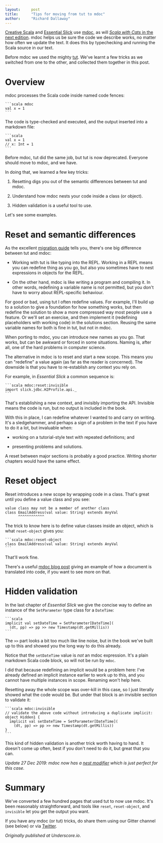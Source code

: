```yaml
---
layout:     post
title:      "Tips for moving from tut to mdoc"
author:     "Richard Dallaway"
---
```


[Creative Scala][cs] and [Essential Slick][eslick] use [mdoc],
as will [_Scala with Cats_ in the next edition][cats2].
mdoc helps us be sure the code we describe works,
no matter how often we update the text.
It does this by typechecking and running the Scala source in our text.

Before mdoc we used the mighty [tut].
We've learnt a few tricks as we switched from one to the other, 
and collected them together in this post.

[cs]: https://underscore.io/training/courses/creative-scala/
[eslick]: https://underscore.io/books/essential-slick/
[withcats]: https://underscore.io/books/scala-with-cats/
[cats2]: https://github.com/underscoreio/scala-with-cats/issues/170
[mdoc]: https://scalameta.org/mdoc/
[tut]: https://tpolecat.github.io/tut/
[migration guide]: https://scalameta.org/mdoc/docs/tut.html
[mbp]: https://scalameta.org/mdoc/blog/2019/12/30/introduction.html
[Twitter]: https://twitter.com/underscoreio
[nest modifier]: https://scalameta.org/mdoc/docs/modifiers.html#nest


<!-- break -->

# Overview

mdoc processes the Scala code inside named code fences:

    ```scala mdoc
    val x = 1
    ```

The code is type-checked and executed, and the output inserted into a markdown file:

    ```scala
    val x = 1
    // x: Int = 1
    ```

Before mdoc, tut did the same job, but tut is now deprecated.
Everyone should move to mdoc, and we have.

In doing that, we learned a few key tricks:

1. Resetting digs you out of the semantic differences between tut and mdoc.

2. Understand how mdoc nests your code inside a class (or object).

3. Hidden validation is a useful tool to use.

Let's see some examples.

# Reset and semantic differences

As the excellent [migration guide] tells you, there's one big difference between tut and mdoc:

- Working with tut is like typing into the REPL.
Working in a REPL means you can redefine thing as you go,
but also you sometimes have to nest expressions in objects for the REPL.

- On the other hand, mdoc is like writing a program and compiling it. 
In other words, redefining a variable name is not permitted, 
but you don't have to worry about REPL-specific behaviour. 

For good or bad, using tut I often redefine values.
For example, I'll build up to a solution to give a foundation for how something works,
but then redefine the solution to show a more compressed way most people use a feature.
Or we'll set an exercise, and then implement it (redefining placeholders with working code) in the solutions section.
Reusing the same variable names for both is fine in tut, but not in mdoc.

When porting to mdoc, you can introduce new names as you go.
That works, but can be awkward or forced in some situations.
Naming is, after all, one of the hard problems in computer science.

The alternative in mdoc is to reset and start a new scope. 
This means you can "redefine" a value again (as far as the reader is concerned).
The downside is that you have to re-establish any context you rely on.

For example, in _Essential Slick_ a common sequence is:

    ```scala mdoc:reset:invisible
    import slick.jdbc.H2Profile.api._
    ```

That's establishing a new context, and invisibly importing the API.
Invisible means the code is run, but no output is included in the book.

With this in place, I can redefine whatever I wanted to and carry on writing.
It's a sledgehammer, and perhaps a sign of a problem in the text if you have to do it a lot, but invaluable when:

- working on a tutorial-style text with repeated definitions; and

- presenting problems and solutions.

A reset between major sections is probably a good practice.
Writing shorter chapters would have the same effect.


# Reset object

Reset introduces a new scope by wrapping code in a class.
That's great until you define a value class and you see:

```
value class may not be a member of another class
class EmailAddress(val value: String) extends AnyVal
      ^^^^^^^^^^^^
```

The trick to know here is to define value classes inside an object,
which is what `reset-object` gives you:

    ```scala mdoc:reset-object
    class EmailAddress(val value: String) extends AnyVal
    ```

That'll work fine.

There's a useful [mdoc blog post][mbp] giving an example of how a document is translated into code,
if you want to see more on that.


# Hidden validation

In the last chapter of _Essential Slick_ we give the concise way to define an instance
of the `SetParameter` type class for a `DateTime`:

    ```scala
    implicit val setDateTime = SetParameter[DateTime](
      (dt, pp) => pp >> new Timestamp(dt.getMillis))
    ```

The `>>` part looks a bit too much like line noise,
but in the book we've built up to this and showed you the long way to do this already.

Notice that the `setDateTime` value is _not_ an mdoc expression.
It's a plain markdown Scala code block, so will not be run by `mdoc`.

I did that because redefining an implicit would be a problem here:
I've already defined an implicit instance earlier to work up to this,
and you cannot have multiple instances in scope.
Renaming won't help here.

Resetting away the whole scope was over-kill in this case,
so I just literally showed what the code would be.
But under that block is an invisible section to validate it:

    ```scala mdoc:invisible
    // validate the above code without introducing a duplicate implicit:
    object Hidden1 {
      implicit val setDateTime = SetParameter[DateTime](
        (dt, pp) => pp >> new Timestamp(dt.getMillis))
    }
    ```

This kind of hidden validation is another trick worth having to hand. 
It doesn't come up often, best if you don't need to do it, but great that you can.

_Update 27 Dec 2019: mdoc now has a [nest modifier] which is just perfect for this case._


# Summary

We've converted a few hundred pages that used tut to now use mdoc.
It's been reasonably straightforward,
and tools like `reset`, `reset-object`, and `invisible`
let you get the output you want.

If you have any mdoc (or tut) tricks,
do share them using our Gitter channel (see below)
or via [Twitter].

_Originally published at Underscore.io_.
